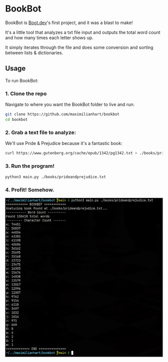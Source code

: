 # BookBot

BookBot is [Boot.dev](https://www.boot.dev)'s first project, and it was a blast to make!

It's a little tool that analyzes a txt file input and outputs the total word count and how many times each letter shows up.

It simply iterates through the file and does some conversion and sorting between lists & dictionaries.

## Usage

To run BookBot:

### 1. Clone the repo

Navigate to where you want the BookBot folder to live and run:

```bash
git clone https://github.com/maximilianhart/bookbot
cd bookbot
```

### 2. Grab a text file to analyze:

We'll use Pride & Prejudice because it's a fantastic book:

```bash
curl https://www.gutenberg.org/cache/epub/1342/pg1342.txt > ./books/prideandprejudice.txt
```

### 3. Run the program!

```bash
python3 main.py ./books/prideandprejudice.txt
```

### 4. Profit! Somehow.

![](./static/demo.jpg)
